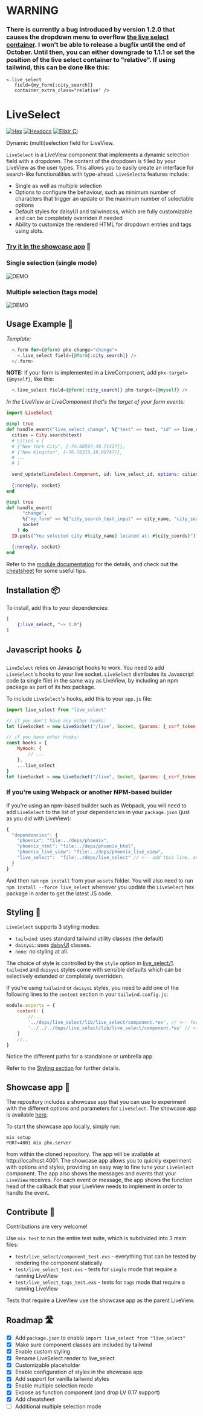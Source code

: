 # WARNING 

### There is currently a bug introduced by version 1.2.0 that causes the dropdown menu to overflow [the live select container](https://github.com/maxmarcon/live_select/issues/43). I won't be able to release a bugfix until the end of October. Until then, you can either downgrade to 1.1.1 or set the position of the live select container to "relative". If using tailwind, this can be done like this:

```
<.live_select
   field={my_form[:city_search]}
   container_extra_class="relative" />
```

# LiveSelect

[![Hex](https://img.shields.io/hexpm/v/live_select.svg)](https://hex.pm/packages/live_select)
[![Hexdocs](https://img.shields.io/badge/-docs-green)](https://hexdocs.pm/live_select)
[![Elixir CI](https://github.com/maxmarcon/live_select/actions/workflows/elixir.yml/badge.svg)](https://github.com/maxmarcon/live_select/actions/workflows/elixir.yml)

Dynamic (multi)selection field for LiveView.

`LiveSelect` is a LiveView component that implements a dynamic selection field with a dropdown. The content of the
dropdown is filled by your LiveView as the user types. This allows you to easily create an 
interface for search-like functionalities with type-ahead. `LiveSelect`s features include:

* Single as well as multiple selection
* Options to configure the behaviour, such as minimum number of characters that trigger an update or the maximum number of selectable options
* Default styles for daisyUI and tailwindcss, which are fully customizable and can be completely overriden if needed
* Ability to customize the rendered HTML for dropdown entries and tags using slots.

### [Try it in the showcase app](https://live-select.fly.dev/) 🔬

### Single selection (single mode)

![DEMO](https://raw.githubusercontent.com/maxmarcon/live_select/main/priv/static/images/demo_single.gif)

### Multiple selection (tags mode)

![DEMO](https://raw.githubusercontent.com/maxmarcon/live_select/main/priv/static/images/demo_tags.gif)

## Usage Example 🧭

_Template:_

```elixir
  <.form for={@form} phx-change="change">
    <.live_select field={@form[:city_search]} /> 
  </.form>
```

**NOTE:** If your form is implemented in a LiveComponent, add `phx-target={@myself}`, like this:

```elixir
  <.live_select field={@form[:city_search]} phx-target={@myself} />
```

_In the LiveView or LiveComponent that's the target of your form events:_

  ```elixir
  import LiveSelect

  @impl true
  def handle_event("live_select_change", %{"text" => text, "id" => live_select_id}, socket) do 
    cities = City.search(text)
    # cities = [ 
    # {"New York City", [-74.00597,40.71427]}, 
    # {"New Kingston", [-76.78319,18.00747]}, 
    # ... 
    # ]

    send_update(LiveSelect.Component, id: live_select_id, options: cities)
    
    {:noreply, socket}
  end

  @impl true
  def handle_event(
        "change",
        %{"my_form" => %{"city_search_text_input" => city_name, "city_search" => city_coords}},
        socket
      ) do
    IO.puts("You selected city #{city_name} located at: #{city_coords}")

    {:noreply, socket}
  end  
  ```

Refer to the [module documentation](https://hexdocs.pm/live_select/LiveSelect.html) for the details, and
check out the [cheatsheet](https://hexdocs.pm/live_select/cheatsheet.html) for some useful tips.

## Installation 📦

To install, add this to your dependencies:

```elixir
[
    {:live_select, "~> 1.0"}
]
```

## Javascript hooks 🪝

`LiveSelect` relies on Javascript hooks to work. You need to add `LiveSelect`'s hooks to your live socket.
`LiveSelect` distributes its Javascript code (a single file) in the same way as LiveView, by including an
npm package as part of its hex package.

To include `LiveSelect`'s hooks, add this to your `app.js` file:

```javascript
import live_select from "live_select"

// if you don't have any other hooks:
let liveSocket = new LiveSocket("/live", Socket, {params: {_csrf_token: csrfToken}, hooks: live_select})

// if you have other hooks:
const hooks = {
    MyHook: {
        // ...
    },
    ...live_select
}
let liveSocket = new LiveSocket("/live", Socket, {params: {_csrf_token: csrfToken}, hooks})
```

### If you're using Webpack or another NPM-based builder

If you're using an npm-based builder such as Webpack, you will need to add `LiveSelect` to the list of your dependencies in your `package.json` (just as you did with LiveView):

```js
{
  "dependencies": {
    "phoenix": "file:../deps/phoenix",
    "phoenix_html": "file:../deps/phoenix_html",
    "phoenix_live_view": "file:../deps/phoenix_live_view",
    "live_select":  "file:../deps/live_select" // <-- add this line, and add an extra "../" if you're in an umbrella app
  }
}
```

And then run `npm install` from your `assets` folder. You will also need to run `npm install --force live_select`
whenever you update the `LiveSelect` hex package in order to get the latest JS code.

## Styling 🎨

`LiveSelect` supports 3 styling modes:

* `tailwind`: uses standard tailwind utility classes (the default)
* `daisyui`: uses [daisyUI](https://daisyui.com/) classes.
* `none`: no styling at all.

The choice of style is controlled by the `style` option
in [live_select/1](https://hexdocs.pm/live_select/LiveSelect.html#live_select/1).
`tailwind` and `daisyui` styles come with sensible defaults which can be selectively extended or completely overridden.

If you're using `tailwind` or `daisyui` styles, you need to add one of the following lines to the `content` section in
your `tailwind.config.js`:

```javascript
module.exports = {
    content: [
        //...
        '../deps/live_select/lib/live_select/component.*ex', // <-- for a standalone app
        '../../../deps/live_select/lib/live_select/component.*ex' // <-- for an umbrella app
    ]
    //..
}
```

Notice the different paths for a standalone or umbrella app.

Refer to the [Styling section](https://hexdocs.pm/live_select/styling.html) for further details.

## Showcase app 🎪

The repository includes a showcase app that you can use to experiment with the different options and parameters
for `LiveSelect`.
The showcase app is available [here](https://live-select.fly.dev/).

To start the showcase app locally, simply run:

```
mix setup
PORT=4001 mix phx.server
```

from within the cloned repository. The app will be available at http://localhost:4001. The showcase app allows you to
quickly experiment with options and styles, providing an easy way to fine tune your `LiveSelect` component. The app also
shows the messages and events that your `LiveView` receives. For each event or message, the app shows the function head
of the callback that your LiveView needs to implement in order to handle the event.

## Contribute 🤝

Contributions are very welcome! 

Use `mix test` to run the entire test suite, which is subdivided into 3 main files:

* `test/live_select/component_test.exs` - everything that can be tested by rendering the component statically
* `test/live_select_test.exs` - tests for `single` mode that require a running LiveView 
* `test/live_select_tags_test.exs` - tests for `tags` mode that require a running LiveView

Tests that require a LiveView use the showcase app as the parent LiveView.

## Roadmap 🛣️

- [X] Add `package.json` to enable `import live_select from "live_select"`
- [X] Make sure component classes are included by tailwind
- [X] Enable custom styling
- [X] Rename LiveSelect.render to live_select
- [X] Customizable placeholder
- [X] Enable configuration of styles in the showcase app
- [X] Add support for vanilla tailwind styles
- [X] Enable multiple selection mode
- [X] Expose as function component (and drop LV 0.17 support)
- [X] Add cheatsheet
- [ ] Additional multiple selection mode 
